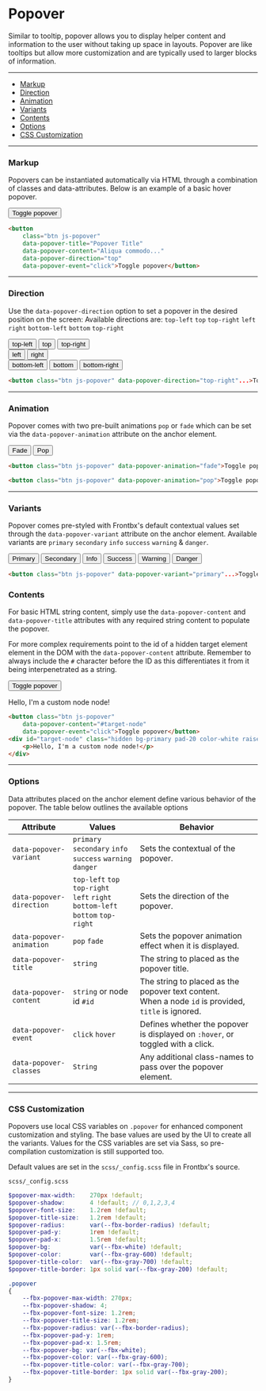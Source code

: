 # Popover

Similar to tooltip, popover allows you to display helper content and information to the user without taking up space in layouts. Popover are like tooltips but allow more customization and are typically used to larger blocks of information. 

---

*   [Markup](#markup)
*   [Direction](#direction)
*   [Animation](#animation)
*   [Variants](#variants)
*   [Contents](#contents)
*   [Options](#markup)
*   [CSS Customization](#css-customization)

---

### Markup

Popovers can be instantiated automatically via HTML through a combination of classes and data-attributes. Below is an example of a basic hover popover.

<div class="fbx-snippet-demo">
    <div class="flex-row-fluid align-cols-center col-gaps-xs">
        <button class="btn js-popover"
            data-popover-title="Popover Title"
            data-popover-content="Aliqua commodo fugiat pariatur fugiat est dolor ut cillum dolore esse aliquip voluptate dolore labore."
            data-popover-direction="top"
            data-popover-event="click">Toggle popover</button>
    </div>
</div>

```html
<button
    class="btn js-popover"
    data-popover-title="Popover Title"
    data-popover-content="Aliqua commodo..."
    data-popover-direction="top"
    data-popover-event="click">Toggle popover</button>
```

---

### Direction

Use the `data-popover-direction` option to set a popover in the desired position on the screen: Available directions are:  `top-left` `top` `top-right` `left` `right` `bottom-left` `bottom` `top-right`

<div class="fbx-snippet-demo">
    <div class="flex-row-fluid align-cols-center col-gaps-sm row-gaps-xs">
        <button class="btn js-popover"
            data-popover-event="click" 
            data-popover-title="Popover Title"
            data-popover-content="Aliqua commodo fugiat pariatur fugiat est dolor ut cillum dolore esse aliquip voluptate dolore labore."
            data-popover-direction="top-left">top-left</button>
        <button class="btn js-popover"
            data-popover-event="click" 
            data-popover-title="Popover Title"
            data-popover-content="Aliqua commodo fugiat pariatur fugiat est dolor ut cillum dolore esse aliquip voluptate dolore labore."
            data-popover-direction="top">top</button>
        <button class="btn js-popover"
            data-popover-event="click" 
            data-popover-title="Popover Title"
            data-popover-content="Aliqua commodo fugiat pariatur fugiat est dolor ut cillum dolore esse aliquip voluptate dolore labore."
            data-popover-direction="top-right">top-right</button>
        <div class="col-12"></div>
        <button class="btn js-popover"
            data-popover-event="click" 
            data-popover-title="Popover Title"
            data-popover-content="Aliqua commodo fugiat pariatur fugiat est dolor ut cillum dolore esse aliquip voluptate dolore labore."
            data-popover-direction="left">left</button>
        <button class="btn js-popover"
            data-popover-event="click" 
            data-popover-title="Popover Title"
            data-popover-content="Aliqua commodo fugiat pariatur fugiat est dolor ut cillum dolore esse aliquip voluptate dolore labore."
            data-popover-direction="right">right</button>
        <div class="col-12"></div>
        <button class="btn js-popover"
            data-popover-event="click" 
            data-popover-title="Popover Title"
            data-popover-content="Aliqua commodo fugiat pariatur fugiat est dolor ut cillum dolore esse aliquip voluptate dolore labore."
            data-popover-direction="bottom-left">bottom-left</button>
        <button class="btn js-popover"
            data-popover-event="click" 
            data-popover-title="Popover Title"
            data-popover-content="Aliqua commodo fugiat pariatur fugiat est dolor ut cillum dolore esse aliquip voluptate dolore labore."
            data-popover-direction="bottom">bottom</button>
        <button class="btn js-popover"
            data-popover-event="click" 
            data-popover-title="Popover Title"
            data-popover-content="Aliqua commodo fugiat pariatur fugiat est dolor ut cillum dolore esse aliquip voluptate dolore labore."
            data-popover-direction="bottom-right">bottom-right</button>
    </div>
</div>

```html
<button class="btn js-popover" data-popover-direction="top-right"...>Toggle popover</button>
```

---

### Animation

Popover comes with two pre-built animations `pop` or `fade` which can be set via the `data-popover-animation` attribute on the anchor element.

<div class="fbx-snippet-demo">
    <div class="flex-row-fluid align-cols-center col-gaps-xs">
        <button class="btn js-popover" 
            data-popover-animation="fade" 
            data-popover-title="Popover Title"
            data-popover-content="Aliqua commodo fugiat pariatur fugiat est dolor ut cillum dolore esse aliquip voluptate dolore labore."
            data-popover-event="click">Fade</button>
        <button class="btn js-popover" 
            data-popover-animation="pop" 
            data-popover-title="Popover Title"
            data-popover-content="Aliqua commodo fugiat pariatur fugiat est dolor ut cillum dolore esse aliquip voluptate dolore labore."
            data-popover-event="click">Pop</button>
    </div>
</div>

```html
<button class="btn js-popover" data-popover-animation="fade">Toggle popover</button>

<button class="btn js-popover" data-popover-animation="pop">Toggle popover</button>
```

---

### Variants

Popover comes pre-styled with Frontbx's default contextual values set through the `data-popover-variant` attribute on the anchor element. Available variants are `primary` `secondary` `info` `success` `warning` & `danger`.

<div class="fbx-snippet-demo">
    <div class="flex-row-fluid align-cols-center col-gaps-xs">
        <button class="btn btn-primary js-popover"
            data-popover-variant="primary"
            data-popover-title="Popover Title"
            data-popover-content="Aliqua commodo fugiat pariatur fugiat est dolor ut cillum dolore esse aliquip voluptate dolore labore."
            data-popover-direction="top"
            data-popover-event="click">Primary</button>
        <button class="btn btn-secondary js-popover"
            data-popover-variant="secondary"
            data-popover-title="Popover Title"
            data-popover-content="Aliqua commodo fugiat pariatur fugiat est dolor ut cillum dolore esse aliquip voluptate dolore labore."
            data-popover-direction="top"
            data-popover-event="click">Secondary</button>
        <button class="btn btn-info js-popover"
            data-popover-variant="info"
            data-popover-title="Popover Title"
            data-popover-content="Aliqua commodo fugiat pariatur fugiat est dolor ut cillum dolore esse aliquip voluptate dolore labore."
            data-popover-direction="top"
            data-popover-event="click">Info</button>
        <button class="btn btn-success js-popover"
            data-popover-variant="success"
            data-popover-title="Popover Title"
            data-popover-content="Aliqua commodo fugiat pariatur fugiat est dolor ut cillum dolore esse aliquip voluptate dolore labore."
            data-popover-direction="top"
            data-popover-event="click">Success</button>
        <button class="btn btn-warning js-popover"
            data-popover-variant="warning"
            data-popover-title="Popover Title"
            data-popover-content="Aliqua commodo fugiat pariatur fugiat est dolor ut cillum dolore esse aliquip voluptate dolore labore."
            data-popover-direction="top"
            data-popover-event="click">Warning</button>
        <button class="btn btn-danger js-popover"
            data-popover-variant="danger"
            data-popover-title="Popover Title"
            data-popover-content="Aliqua commodo fugiat pariatur fugiat est dolor ut cillum dolore esse aliquip voluptate dolore labore."
            data-popover-direction="top"
            data-popover-event="click">Danger</button>
    </div>
</div>

```html
<button class="btn js-popover" data-popover-variant="primary"...>Toggle popover</button>
```

### Contents

For basic HTML string content, simply use the `data-popover-content` and `data-popover-title` attributes with any required string content to populate the popover.

For more complex requirements point to the id of a hidden target element element in the DOM with the `data-popover-content` attribute. Remember to always include the `#` character before the ID as this differentiates it from it being interpenetrated as a string.

<div class="fbx-snippet-demo">
    <div class="flex-row-fluid align-cols-center col-gaps-xs">
        <button class="btn js-popover"
            data-popover-content="#target-node"
            data-popover-event="click">Toggle popover</button>
        <div id="target-node" class="hidden bg-primary pad-20 color-white raised-4 border-radius text-bold">
            <p>Hello, I'm a custom node node!</p>
        </div>
    </div>
</div>

```html
<button class="btn js-popover"
    data-popover-content="#target-node"
    data-popover-event="click">Toggle popover</button>
<div id="target-node" class="hidden bg-primary pad-20 color-white raised-4 border-radius text-bold">
    <p>Hello, I'm a custom node node!</p>
</div>
```

---

### Options

Data attributes placed on the anchor element define various behavior of the popover. The table below outlines the available options

| Attribute                | Values                                                                               | Behavior                                                                                               |
|--------------------------|--------------------------------------------------------------------------------------|--------------------------------------------------------------------------------------------------------|
| `data-popover-variant`   | `primary` `secondary` `info`<br>`success` `warning` `danger`                         | Sets the contextual of the popover.                                                                    |
| `data-popover-direction` | `top-left` `top` `top-right`<br>`left` `right`<br>`bottom-left` `bottom` `top-right` | Sets the direction of the popover.                                                                     |
| `data-popover-animation` | `pop` `fade`                                                                         | Sets the popover animation effect when it is displayed.                                                |
| `data-popover-title`     | `string`                                                                             | The string to placed as the popover title.                                                             |
| `data-popover-content`   | `string` or node id `#id`                                                            | The string to placed as the popover text content.<br>When a node `id` is provided, `title` is ignored. |
| `data-popover-event`     | `click` `hover`                                                                      | Defines whether the popover is displayed on `:hover`, or toggled with a click.                         |
| `data-popover-classes`   | `String`                                                                             | Any additional class-names to pass over the popover element.                                           |

---

### CSS Customization

Popovers use local CSS variables on `.popover` for enhanced component customization and styling. The base values are used by the UI to create all the variants. Values for the CSS variables are set via Sass, so pre-compilation customization is still supported too.

Default values are set in the `scss/_config.scss` file in Frontbx's source.

```file-path
scss/_config.scss
```

```scss
$popover-max-width:    270px !default;
$popover-shadow:       4 !default; // 0,1,2,3,4
$popover-font-size:    1.2rem !default;
$popover-title-size:   1.2rem !default;
$popover-radius:       var(--fbx-border-radius) !default;
$popover-pad-y:        1rem !default;
$popover-pad-x:        1.5rem !default;
$popover-bg:           var(--fbx-white) !default;     
$popover-color:        var(--fbx-gray-600) !default;
$popover-title-color:  var(--fbx-gray-700) !default;
$popover-title-border: 1px solid var(--fbx-gray-200) !default;
```

```css
.popover
{
    --fbx-popover-max-width: 270px;
    --fbx-popover-shadow: 4;
    --fbx-popover-font-size: 1.2rem;
    --fbx-popover-title-size: 1.2rem;
    --fbx-popover-radius: var(--fbx-border-radius);
    --fbx-popover-pad-y: 1rem;
    --fbx-popover-pad-x: 1.5rem;
    --fbx-popover-bg: var(--fbx-white);
    --fbx-popover-color: var(--fbx-gray-600);
    --fbx-popover-title-color: var(--fbx-gray-700);
    --fbx-popover-title-border: 1px solid var(--fbx-gray-200);
}
```

